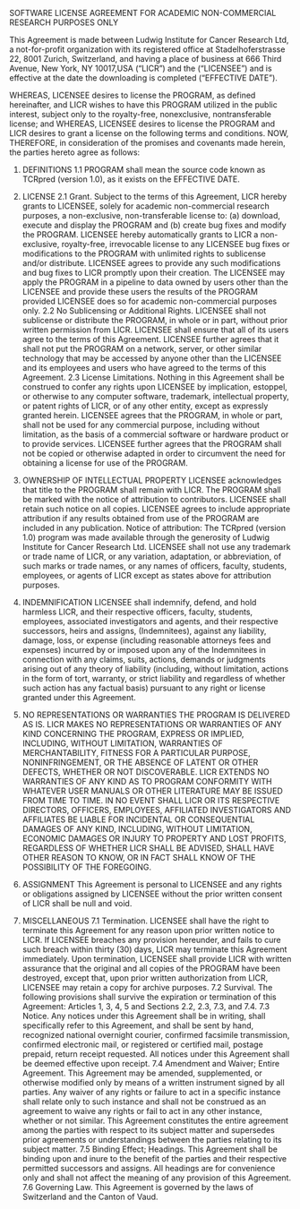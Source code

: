 SOFTWARE LICENSE AGREEMENT
FOR ACADEMIC NON-COMMERCIAL RESEARCH PURPOSES ONLY

This Agreement is made between Ludwig Institute for Cancer Research Ltd, a not-for-profit organization with its registered office at Stadelhoferstrasse 22, 8001 Zurich, Switzerland, and having a place of business at 666 Third Avenue, New York, NY 10017,USA (“LICR”) and the  (“LICENSEE”)  and is effective at the date the downloading is completed (“EFFECTIVE DATE”).

WHEREAS, LICENSEE desires to license the PROGRAM, as defined hereinafter, and LICR wishes to have this PROGRAM utilized in the public interest, subject only to the royalty-free, nonexclusive, nontransferable license; and
WHEREAS, LICENSEE desires to license the PROGRAM and LICR desires to grant a license on the following terms and conditions.
NOW, THEREFORE, in consideration of the promises and covenants made herein, the parties hereto agree as follows:

1. DEFINITIONS
1.1 PROGRAM shall mean the source code known as TCRpred (version 1.0), as it exists on the EFFECTIVE DATE.

2. LICENSE
2.1 Grant. Subject to the terms of this Agreement, LICR hereby grants to LICENSEE, solely for academic non-commercial research purposes, a non-exclusive, non-transferable license to: (a) download, execute and display the PROGRAM and (b) create bug fixes and modify the PROGRAM. LICENSEE hereby automatically grants to LICR a non-exclusive, royalty-free, irrevocable license to any LICENSEE bug fixes or modifications to the PROGRAM with unlimited rights to sublicense and/or distribute.  LICENSEE agrees to provide any such modifications and bug fixes to LICR promptly upon their creation.
The LICENSEE may apply the PROGRAM in a pipeline to data owned by users other than the LICENSEE and provide these users the results of the PROGRAM provided LICENSEE does so for academic non-commercial purposes only.
2.2 No Sublicensing or Additional Rights. LICENSEE shall not sublicense or distribute the PROGRAM, in whole or in part, without prior written permission from LICR. LICENSEE shall ensure that all of its users agree to the terms of this Agreement. LICENSEE further agrees that it shall not put the PROGRAM on a network, server, or other similar technology that may be accessed by anyone other than the LICENSEE and its employees and users who have agreed to the terms of this Agreement.
2.3 License Limitations. Nothing in this Agreement shall be construed to confer any rights upon LICENSEE by implication, estoppel, or otherwise to any computer software, trademark, intellectual property, or patent rights of LICR, or of any other entity, except as expressly granted herein. LICENSEE agrees that the PROGRAM, in whole or part, shall not be used for any commercial purpose, including without limitation, as the basis of a commercial software or hardware product or to provide services. LICENSEE further agrees that the PROGRAM shall not be copied or otherwise adapted in order to circumvent the need for obtaining a license for use of the PROGRAM.
3. OWNERSHIP OF INTELLECTUAL PROPERTY
LICENSEE acknowledges that title to the PROGRAM shall remain with LICR. The PROGRAM shall be marked with the notice of attribution to contributors. LICENSEE shall retain such notice on all copies. LICENSEE agrees to include appropriate attribution if any results obtained from use of the PROGRAM are included in any publication.
Notice of attribution: The TCRpred (version 1.0) program was made available through the generosity of Ludwig Institute for Cancer Research Ltd.
LICENSEE shall not use any trademark or trade name of LICR, or any variation, adaptation, or abbreviation, of such marks or trade names, or any names of officers, faculty, students, employees, or agents of LICR except as states above for attribution purposes.

4. INDEMNIFICATION
LICENSEE shall indemnify, defend, and hold harmless LICR, and their respective officers, faculty, students, employees, associated investigators and agents, and their respective successors, heirs and assigns, (Indemnitees), against any liability, damage, loss, or expense (including reasonable attorneys fees and expenses) incurred by or imposed upon any of the Indemnitees in connection with any claims, suits, actions, demands or judgments arising out of any theory of liability (including, without limitation, actions in the form of tort, warranty, or strict liability and regardless of whether such action has any factual basis) pursuant to any right or license granted under this Agreement.

5. NO REPRESENTATIONS OR WARRANTIES
THE PROGRAM IS DELIVERED AS IS. LICR MAKES NO REPRESENTATIONS OR WARRANTIES OF ANY KIND CONCERNING THE PROGRAM, EXPRESS OR IMPLIED, INCLUDING, WITHOUT LIMITATION, WARRANTIES OF MERCHANTABILITY, FITNESS FOR A PARTICULAR PURPOSE, NONINFRINGEMENT, OR THE ABSENCE OF LATENT OR OTHER DEFECTS, WHETHER OR NOT DISCOVERABLE. LICR EXTENDS NO WARRANTIES OF ANY KIND AS TO PROGRAM CONFORMITY WITH WHATEVER USER MANUALS OR OTHER LITERATURE MAY BE ISSUED FROM TIME TO TIME.
IN NO EVENT SHALL LICR OR ITS RESPECTIVE DIRECTORS, OFFICERS, EMPLOYEES, AFFILIATED INVESTIGATORS AND AFFILIATES BE LIABLE FOR INCIDENTAL OR CONSEQUENTIAL DAMAGES OF ANY KIND, INCLUDING, WITHOUT LIMITATION, ECONOMIC DAMAGES OR INJURY TO PROPERTY AND LOST PROFITS, REGARDLESS OF WHETHER LICR SHALL BE ADVISED, SHALL HAVE OTHER REASON TO KNOW, OR IN FACT SHALL KNOW OF THE POSSIBILITY OF THE FOREGOING.

6. ASSIGNMENT
This Agreement is personal to LICENSEE and any rights or obligations assigned by LICENSEE without the prior written consent of LICR shall be null and void.

7. MISCELLANEOUS
7.1 Termination. LICENSEE shall have the right to terminate this Agreement for any reason upon prior written notice to LICR. If LICENSEE breaches any provision hereunder, and fails to cure such breach within thirty (30) days, LICR may terminate this Agreement immediately. Upon termination, LICENSEE shall provide LICR with written assurance that the original and all copies of the PROGRAM have been destroyed, except that, upon prior written authorization from LICR, LICENSEE may retain a copy for archive purposes.
7.2 Survival. The following provisions shall survive the expiration or termination of this Agreement: Articles 1, 3, 4, 5 and Sections 2.2, 2.3, 7.3, and 7.4.
7.3 Notice. Any notices under this Agreement shall be in writing, shall specifically refer to this Agreement, and shall be sent by hand, recognized national overnight courier, confirmed facsimile transmission, confirmed electronic mail, or registered or certified mail, postage prepaid, return receipt requested. All notices under this Agreement shall be deemed effective upon receipt.
7.4 Amendment and Waiver; Entire Agreement. This Agreement may be amended, supplemented, or otherwise modified only by means of a written instrument signed by all parties. Any waiver of any rights or failure to act in a specific instance shall relate only to such instance and shall not be construed as an agreement to waive any rights or fail to act in any other instance, whether or not similar. This Agreement constitutes the entire agreement among the parties with respect to its subject matter and supersedes prior agreements or understandings between the parties relating to its subject matter.
7.5 Binding Effect; Headings. This Agreement shall be binding upon and inure to the benefit of the parties and their respective permitted successors and assigns. All headings are for convenience only and shall not affect the meaning of any provision of this Agreement.
7.6 Governing Law. This Agreement is governed by the laws of Switzerland and the Canton of Vaud.
